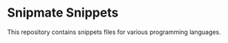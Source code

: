 Snipmate Snippets
=================

This repository contains snippets files for various programming languages.

